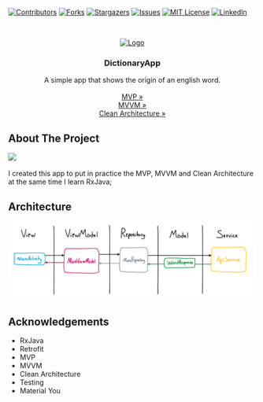 [![Contributors][contributors-shield]][contributors-url]
[![Forks][forks-shield]][forks-url]
[![Stargazers][stars-shield]][stars-url]
[![Issues][issues-shield]][issues-url]
[![MIT License][license-shield]][license-url]
[![LinkedIn][linkedin-shield]][linkedin-url]



<!-- PROJECT LOGO -->
<br />
<p align="center">
  <a href="https://github.com/othneildrew/Best-README-Template">
    <img src="https://logos-world.net/wp-content/uploads/2021/08/Android-Logo-2017-2019.png" alt="Logo" width="80" height="40">
  </a>

  <h3 align="center">DictionaryApp</h3>

  <p align="center">
    A simple app that shows the origin of an english word.
    <br />
    <br />
    <a href="https://github.com/arthurgonzaga/DictionaryApp">MVP »</a>
    <br />
    <a href="https://github.com/arthurgonzaga/DictionaryApp">MVVM »</a>
    <br />
    <a href="https://github.com/arthurgonzaga/DictionaryApp/issues">Clean Architecture »</a>
    <br />
  </p>
</p>

<!-- ABOUT THE PROJECT -->
## About The Project

![](https://media3.giphy.com/media/ktIFEnxUNhzsNOOsVk/giphy.gif?cid=790b761160defca45fe634fbb2ed202c5b4298afc88766e6&rid=giphy.gif&ct=g)

I created this app to put in practice the MVP, MVVM and Clean Architecture at the same time I learn RxJava;

## Architecture

![](images/mvvm.png)

<!-- ACKNOWLEDGEMENTS -->
## Acknowledgements
* RxJava
* Retrofit
* MVP
* MVVM
* Clean Architecture
* Testing
* Material You



<!-- MARKDOWN LINKS & IMAGES -->
<!-- https://www.markdownguide.org/basic-syntax/#reference-style-links -->
[contributors-shield]: http://img.shields.io/github/contributors/arthurgonzaga/DictionaryApp?style=flat-square
[contributors-url]: https://github.com/arthurgonzaga/DictionaryApp/graphs/contributors?style=flat-square
[forks-shield]: https://img.shields.io/github/forks/arthurgonzaga/DictionaryApp.svg?style=flat-square
[forks-url]: https://github.com/arthurgonzaga/DictionaryApp/network/members
[stars-shield]: https://img.shields.io/github/stars/arthurgonzaga/DictionaryApp.svg?style=flat-square
[stars-url]: https://github.com/arthurgonzaga/DictionaryApp/stargazers
[issues-shield]: https://img.shields.io/github/issues/arthurgonzaga/DictionaryApp.svg?style=flat-square
[issues-url]: https://github.com/arthurgonzaga/DictionaryApp/issues
[license-shield]: https://img.shields.io/github/license/arthurgonzaga/DictionaryApp.svg?style=flat-square
[license-url]: https://github.com/arthurgonzaga/DictionaryApp/blob/master/LICENSE.txt
[linkedin-shield]: https://img.shields.io/badge/-LinkedIn-black.svg?style=flat-square&logo=linkedin&colorB=555
[linkedin-url]: https://linkedin.com/in/arthur-ribeiro-41b4a71a9
